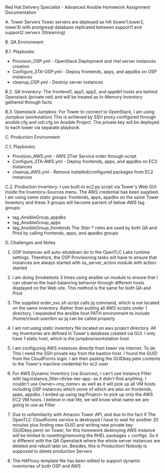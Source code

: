 Red Hat Delivery Specialist - Advanced Ansible
Homework Assignment Documentation

A. Tower Servers
Tower servers are deployed as HA (tower1,tower2, tower3) with postgresql
database replicated between support1 and support2 servers (Streaming)

B. QA Environment

B.1. Playbooks
- Provision_OSP.yml - OpenStack Deployment and rhel server instances creation
- Configure_3TA-OSP.yml - Deploy frontends, apps, and appdbs on OSP instances
- cleanup_OSP.yml - Destroy server instances

B.2. QA Inventory:
The frontend1, app1, app2, and appdb1 hosts are behind Openstack (private net)
and will be treated as In-Memory Inventory gathered through facts

B.3. Openstack Jumpbox:
For Tower to connect to OpenStack, I am using Jumpbox (workstation)
This is achieved by SSH proxy configured through ansible.cfg and ssh.cfg
on Ansible Project. The private key will be deployed to each tower via separate
playbook.

C. Production Environment

C.1. Playbooks:
- Provision_AWS.yml - AWS 3Tier Service order through script
- Configure_3TA-AWS.yml - Deploy frontends, apps, and appdbs on EC2 instances
- cleanup_AWS.yml - Remove installed/configured packages from EC2 instances

C.2. Production Inventory:
I use built-in ec2.py script via Tower's Web GUI inside the Inventory-Sources
menu. The AWS credential has been supplied.
I am using some static groups: frontends, apps, appdbs on the same Tower
Inventory and these 3 groups will become parrent of below AWS tag groups:
- tag_AnsibleGroup_appdbs
- tag_AnsibleGroup_apps
- tag_AnsibleGroup_frontends
The 3tier-* roles are used by both QA and Prod by calling frontends, apps,
and appdbs groups

D. Challenges and Notes

1. OSP Instances will auto-shutdown do to the OpenTLC Labs runtime settings.
Therefore, the OSP Provisioning tasks will have to ensure that instances are
always started with os_server_action module with action: started

2. I am doing Smoketests 3 times using ansible uri module to ensure that I
can observe the load-balancing behavior through different hosts displayed
on the Web site. This method is the same for both QA and Prod

3. The supplied order_svc.sh script calls jq command, which is not located on
the same inventory. Rather than putting all AWS scripts under 1 directory, I
expanded the ansible host PATH environment to include /home/cloud-user/bin so
jq can be called properly

4. I am not using static inventory file located on awx project directory.
All my Inventories are defined in Tower's database created via GUI. I only have
1 static host, which is the jumpbox/workstation host

5. I am configuring AWS instances directly from tower via internet. To do This
I need the SSH private key from the bastion host. I found the GUID from the
CloudForms login. I am then pasting the GUIDkey.pem contents to the Tower's
machine credential for ec2-user

6. For AWS Dynamic Inventory (via Sources), I can't use Instance Filter with
tag:instance_filter=three-tier-app-<my ID> as it didn't find anything.
I couldn't use Owner=*<my_name>* as well as it will pick up all VM hosts
including OSP instances which some of which are also on frontends, apps, appdbs.
I ended up using tag:Project=*<GUID>* to pick up only the AWS EC2 VM hosts.
I believe in real life, we will know what name we are going to use as Filter

7. Due to unfamiliarity with Amazon Tower API, and due to the fact if The
OpenTLC CloudForms service is destroyed I have to wait for another 20 minutes
plus finding new GUID and writing new private key (GUIDkey.pem) on Tower, for
this homework destroying AWS instance will be limited to resetting/removing the
RHEL packages + configs. So it is different with the QA Openstack where the
whole server instances are deleted and rebuilt later on.
Besides, this is Production! Nobody is supposed to delete production Servers

8. The HAProxy template file has been edited to support dynamic inventories of
both OSP and AWS

